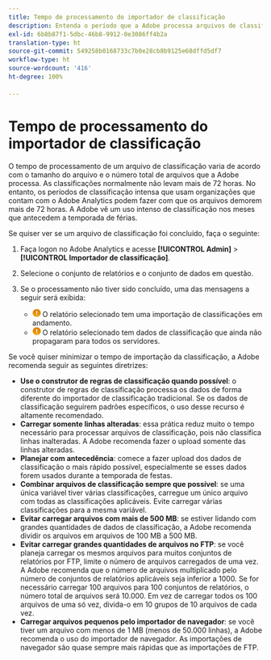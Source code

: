 ```yaml
---
title: Tempo de processamento do importador de classificação
description: Entenda o período que a Adobe processa arquivos de classificação e como minimizar o tempo de processamento.
exl-id: 6b8b87f1-5dbc-46b8-9912-0e3086ff4b2a
translation-type: ht
source-git-commit: 549258b0168733c7b0e28cb8b9125e68dffd5df7
workflow-type: ht
source-wordcount: '416'
ht-degree: 100%

---
```


# Tempo de processamento do importador de classificação

O tempo de processamento de um arquivo de classificação varia de acordo com o tamanho do arquivo e o número total de arquivos que a Adobe processa. As classificações normalmente não levam mais de 72 horas. No entanto, os períodos de classificação intensa que usam organizações que contam com o Adobe Analytics podem fazer com que os arquivos demorem mais de 72 horas. A Adobe vê um uso intenso de classificação nos meses que antecedem a temporada de férias.

Se quiser ver se um arquivo de classificação foi concluído, faça o seguinte:

1. Faça logon no Adobe Analytics e acesse **[!UICONTROL Admin]** > **[!UICONTROL Importador de classificação]**.
2. Selecione o conjunto de relatórios e o conjunto de dados em questão.
3. Se o processamento não tiver sido concluído, uma das mensagens a seguir será exibida:

   * ![Aviso](assets/icon_notice_notice.gif) O relatório selecionado tem uma importação de classificações em andamento.
   * ![Aviso](assets/icon_notice_notice.gif) O relatório selecionado tem dados de classificação que ainda não propagaram para todos os servidores.

Se você quiser minimizar o tempo de importação da classificação, a Adobe recomenda seguir as seguintes diretrizes:

* **Use o construtor de regras de classificação quando possível**: o construtor de regras de classificação processa os dados de forma diferente do importador de classificação tradicional. Se os dados de classificação seguirem padrões específicos, o uso desse recurso é altamente recomendado.
* **Carregar somente linhas alteradas**: essa prática reduz muito o tempo necessário para processar arquivos de classificação, pois não classifica linhas inalteradas. A Adobe recomenda fazer o upload somente das linhas alteradas.
* **Planejar com antecedência**: comece a fazer upload dos dados de classificação o mais rápido possível, especialmente se esses dados forem usados durante a temporada de festas.
* **Combinar arquivos de classificação sempre que possível**: se uma única variável tiver várias classificações, carregue um único arquivo com todas as classificações aplicáveis. Evite carregar várias classificações para a mesma variável.
* **Evitar carregar arquivos com mais de 500 MB**: se estiver lidando com grandes quantidades de dados de classificação, a Adobe recomenda dividir os arquivos em arquivos de 100 MB a 500 MB.
* **Evitar carregar grandes quantidades de arquivos no FTP**: se você planeja carregar os mesmos arquivos para muitos conjuntos de relatórios por FTP, limite o número de arquivos carregados de uma vez. A Adobe recomenda que o número de arquivos multiplicado pelo número de conjuntos de relatórios aplicáveis seja inferior a 1000. Se for necessário carregar 100 arquivos para 100 conjuntos de relatórios, o número total de arquivos será 10.000. Em vez de carregar todos os 100 arquivos de uma só vez, divida-o em 10 grupos de 10 arquivos de cada vez.
* **Carregar arquivos pequenos pelo importador de navegador**: se você tiver um arquivo com menos de 1 MB (menos de 50.000 linhas), a Adobe recomenda o uso do importador de navegador. As importações de navegador são quase sempre mais rápidas que as importações de FTP.
